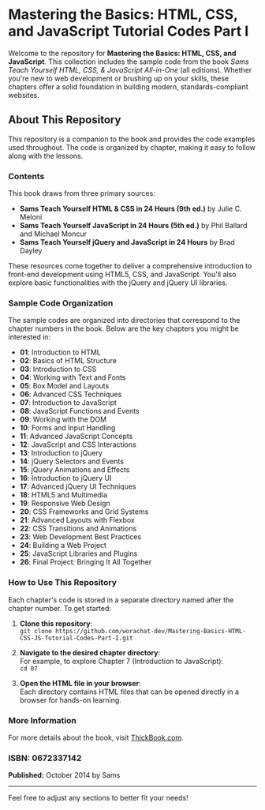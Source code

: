 # Mastering the Basics: HTML, CSS, and JavaScript Tutorial Codes Part I

Welcome to the repository for **Mastering the Basics: HTML, CSS, and JavaScript**. This collection includes the sample code from the book *Sams Teach Yourself HTML, CSS, & JavaScript All-in-One* (all editions). Whether you're new to web development or brushing up on your skills, these chapters offer a solid foundation in building modern, standards-compliant websites.

## About This Repository

This repository is a companion to the book and provides the code examples used throughout. The code is organized by chapter, making it easy to follow along with the lessons.

### Contents

This book draws from three primary sources:
- **Sams Teach Yourself HTML & CSS in 24 Hours (9th ed.)** by Julie C. Meloni
- **Sams Teach Yourself JavaScript in 24 Hours (5th ed.)** by Phil Ballard and Michael Moncur
- **Sams Teach Yourself jQuery and JavaScript in 24 Hours** by Brad Dayley

These resources come together to deliver a comprehensive introduction to front-end development using HTML5, CSS, and JavaScript. You'll also explore basic functionalities with the jQuery and jQuery UI libraries.

### Sample Code Organization

The sample codes are organized into directories that correspond to the chapter numbers in the book. Below are the key chapters you might be interested in:

- **01**: Introduction to HTML
- **02**: Basics of HTML Structure
- **03**: Introduction to CSS
- **04**: Working with Text and Fonts
- **05**: Box Model and Layouts
- **06**: Advanced CSS Techniques
- **07**: Introduction to JavaScript
- **08**: JavaScript Functions and Events
- **09**: Working with the DOM
- **10**: Forms and Input Handling
- **11**: Advanced JavaScript Concepts
- **12**: JavaScript and CSS Interactions
- **13**: Introduction to jQuery
- **14**: jQuery Selectors and Events
- **15**: jQuery Animations and Effects
- **16**: Introduction to jQuery UI
- **17**: Advanced jQuery UI Techniques
- **18**: HTML5 and Multimedia
- **19**: Responsive Web Design
- **20**: CSS Frameworks and Grid Systems
- **21**: Advanced Layouts with Flexbox
- **22**: CSS Transitions and Animations
- **23**: Web Development Best Practices
- **24**: Building a Web Project
- **25**: JavaScript Libraries and Plugins
- **26**: Final Project: Bringing It All Together

### How to Use This Repository

Each chapter's code is stored in a separate directory named after the chapter number. To get started:

1. **Clone this repository**:  
   `git clone https://github.com/worachat-dev/Mastering-Basics-HTML-CSS-JS-Tutorial-Codes-Part-I.git`

2. **Navigate to the desired chapter directory**:  
   For example, to explore Chapter 7 (Introduction to JavaScript):  
   `cd 07`

3. **Open the HTML file in your browser**:  
   Each directory contains HTML files that can be opened directly in a browser for hands-on learning.

### More Information

For more details about the book, visit [ThickBook.com](http://www.thickbook.com/books-2/sams-teach-yourself-html-css-javascript-all-in-one/).

### ISBN: 0672337142  
**Published:** October 2014 by Sams

---

Feel free to adjust any sections to better fit your needs!
